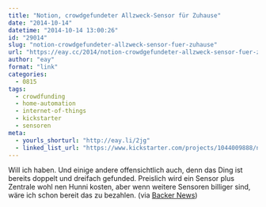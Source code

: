 ```yaml
---
title: "Notion, crowdgefundeter Allzweck-Sensor für Zuhause"
date: "2014-10-14"
datetime: "2014-10-14 13:00:26"
id: "29014"
slug: "notion-crowdgefundeter-allzweck-sensor-fuer-zuhause"
url: "https://eay.cc/2014/notion-crowdgefundeter-allzweck-sensor-fuer-zuhause/"
author: "eay"
format: "link"
categories:
  - 0815
tags:
  - crowdfunding
  - home-automation
  - internet-of-things
  - kickstarter
  - sensoren
meta:
  - yourls_shorturl: "http://eay.li/2jg"
  - linked_list_url: "https://www.kickstarter.com/projects/1044009888/notion-be-home-even-when-youre-not"
---
```


Will ich haben. Und einige andere offensichtlich auch, denn das Ding ist bereits doppelt und dreifach gefunded. Preislich wird ein Sensor plus Zentrale wohl nen Hunni kosten, aber wenn weitere Sensoren billiger sind, wäre ich schon bereit das zu bezahlen. (via [Backer News](//eay.cc/2014/backer-news-ein-aggregator-a-la-hacker-news-fuer-crowdfunding-kampagnen))
